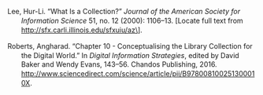 <div class="csl-bib-body"
style="line-height: 1.35; padding-left: 2em; text-indent:-2em;">

Lee, Hur-Li. “What Is a Collection?” *Journal of the American Society
for Information Science* 51, no. 12 (2000): 1106–13. \[Locate full text
from http://sfx.carli.illinois.edu/sfxuiu/az\].

Roberts, Angharad. “Chapter 10 - Conceptualising the Library Collection
for the Digital World.” In *Digital Information Strategies*, edited by
David Baker and Wendy Evans, 143–56. Chandos Publishing, 2016.
http://www.sciencedirect.com/science/article/pii/B978008100251300010X.

</div>

